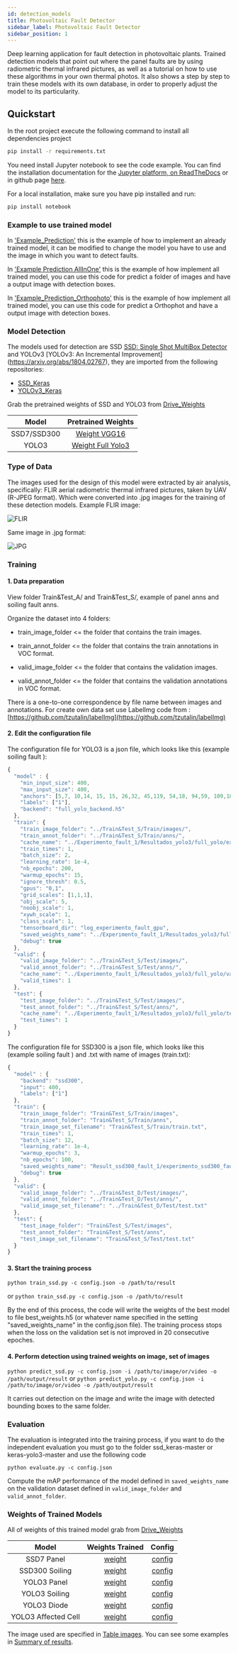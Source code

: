 ```yaml
---
id: detection_models
title: Photovoltaic Fault Detector
sidebar_label: Photovoltaic Fault Detector
sidebar_position: 1
---
```


Deep learning application for fault detection in photovoltaic plants. Trained detection models that point out where the panel faults are by using radiometric thermal infrared pictures, as well as a tutorial on how to use these algorithms in your own thermal photos. It also shows a step by step to train these models with its own database, in order to properly adjust the model to its particularity.

## Quickstart

In the root project execute the following command to install all dependencies project

```bash
pip install -r requirements.txt
```

You need install Jupyter notebook to see the code example. You can find the installation documentation for the [Jupyter platform, on ReadTheDocs](https://jupyter.readthedocs.io/en/latest/install.html) or in github page [here](https://github.com/jupyter/notebook).

For a local installation, make sure you have pip installed and run:

```bash
pip install notebook
```

### Example to use trained model

In ['Example_Prediction'](https://github.com/RentadroneCL/model-definition/blob/master/Example_prediction.ipynb) this is the example of how to implement an already trained model, it can be modified to change the model you have to use and the image in which you want to detect faults.

In ['Example Prediction AllInOne'](https://github.com/RentadroneCL/model-definition/blob/master/Example%20Detection%20AllInOne.ipynb) this is the example of how implement all trained model, you can use this code for predict a folder of images and have a output image with detection boxes.

In ['Example_Prediction_Orthophoto'](https://github.com/RentadroneCL/model-definition/blob/master/Example_prediction_Ortofoto.ipynb) this is the example of how implement all trained model, you can use this code for predict a Orthophot and have a output image with detection boxes.

### Model Detection

The models used for detection are SSD [SSD: Single Shot MultiBox Detector](https://arxiv.org/abs/1512.02325) and YOLOv3 [YOLOv3: An Incremental Improvement] (https://arxiv.org/abs/1804.02767), they are imported from the following repositories:
* [SSD_Keras](https://github.com/pierluigiferrari/ssd_keras#how-to-fine-tune-one-of-the-trained-models-on-your-own-dataset)
* [YOLOv3_Keras](https://github.com/experiencor/keras-yolo3)

Grab the pretrained weights of SSD and  YOLO3 from [Drive_Weights](https://drive.google.com/drive/folders/1LSc9FkAwJrAAT8pAUWz8aax_biFAMMXS?usp=sharing)

|    Model    |  Pretrained Weights |
|:-----------:|:-------------------:|
| SSD7/SSD300 |    [Weight VGG16](https://drive.google.com/open?id=1VHTx28tGI94yFqwT_WHp-xkx_8Hh_A31)|
|    YOLO3    | [Weight Full Yolo3](https://drive.google.com/open?id=1cnCQHl-TnOrwb-leug1I0O9vMBaSwJLt)|

### Type of Data

The images used for the design of this model were extracted by air analysis, specifically: FLIR aerial radiometric thermal infrared pictures, taken by UAV (R-JPEG format). Which were converted into .jpg images for the training of these detection models.
Example FLIR image:

![FLIR](https://github.com/RentadroneCL/model-definition/raw/master/images/example_flir.jpg)

Same image in .jpg format:

![JPG](https://github.com/RentadroneCL/model-definition/raw/master/images/example.jpg)

### Training

#### 1. Data preparation

View folder Train&Test_A/ and Train&Test_S/, example of panel anns and soiling fault anns.

Organize the dataset into 4 folders:

* train_image_folder <= the folder that contains the train images.

* train_annot_folder <= the folder that contains the train annotations in VOC format.

* valid_image_folder <= the folder that contains the validation images.

* valid_annot_folder <= the folder that contains the validation annotations in VOC format.

There is a one-to-one correspondence by file name between images and annotations.
For create own data set use LabelImg code from :
[https://github.com/tzutalin/labelImg](https://github.com/tzutalin/labelImg)

#### 2. Edit the configuration file

The configuration file for YOLO3 is a json file, which looks like this  (example soiling fault ):

```javascript
{
  "model" : {
    "min_input_size": 400,
    "max_input_size": 400,
    "anchors": [5,7, 10,14, 15, 15, 26,32, 45,119, 54,18, 94,59, 109,183, 200,21],
    "labels": ["1"],
    "backend": "full_yolo_backend.h5"
  },
  "train": {
    "train_image_folder": "../Train&Test_S/Train/images/",
    "train_annot_folder": "../Train&Test_S/Train/anns/",
    "cache_name": "../Experimento_fault_1/Resultados_yolo3/full_yolo/experimento_fault_1_gpu.pkl",
    "train_times": 1,
    "batch_size": 2,
    "learning_rate": 1e-4,
    "nb_epochs": 200,
    "warmup_epochs": 15,
    "ignore_thresh": 0.5,
    "gpus": "0,1",
    "grid_scales": [1,1,1],
    "obj_scale": 5,
    "noobj_scale": 1,
    "xywh_scale": 1,
    "class_scale": 1,
    "tensorboard_dir": "log_experimento_fault_gpu",
    "saved_weights_name": "../Experimento_fault_1/Resultados_yolo3/full_yolo/experimento_yolo3_full_fault.h5",
    "debug": true
  },
  "valid": {
    "valid_image_folder": "../Train&Test_S/Test/images/",
    "valid_annot_folder": "../Train&Test_S/Test/anns/",
    "cache_name": "../Experimento_fault_1/Resultados_yolo3/full_yolo/val_fault_1.pkl",
    "valid_times": 1
  },
  "test": {
    "test_image_folder": "../Train&Test_S/Test/images/",
    "test_annot_folder": "../Train&Test_S/Test/anns/",
    "cache_name": "../Experimento_fault_1/Resultados_yolo3/full_yolo/test_fault_1.pkl",
    "test_times": 1
  }
}
```

The configuration file for SSD300 is a json file, which looks like this  (example soiling fault ) and .txt with name of images (train.txt):

```javascript
{
  "model" : {
    "backend": "ssd300",
    "input": 400,
    "labels": ["1"]
  },
  "train": {
    "train_image_folder": "Train&Test_S/Train/images",
    "train_annot_folder": "Train&Test_S/Train/anns",
    "train_image_set_filename": "Train&Test_S/Train/train.txt",
    "train_times": 1,
    "batch_size": 12,
    "learning_rate": 1e-4,
    "warmup_epochs": 3,
    "nb_epochs": 100,
    "saved_weights_name": "Result_ssd300_fault_1/experimento_ssd300_fault_1.h5",
    "debug": true
  },
  "valid": {
    "valid_image_folder": "../Train&Test_D/Test/images/",
    "valid_annot_folder": "../Train&Test_D/Test/anns/",
    "valid_image_set_filename": "../Train&Test_D/Test/test.txt"
  },
  "test": {
    "test_image_folder": "Train&Test_S/Test/images",
    "test_annot_folder": "Train&Test_S/Test/anns",
    "test_image_set_filename": "Train&Test_S/Test/test.txt"
  }
}
```

#### 3. Start the training process

`python train_ssd.py -c config.json -o /path/to/result`

or
`python train_ssd.py -c config.json -o /path/to/result`

By the end of this process, the code will write the weights of the best model to file best_weights.h5 (or whatever name specified in the setting "saved_weights_name" in the config.json file). The training process stops when the loss on the validation set is not improved in 20 consecutive epoches.

#### 4. Perform detection using trained weights on image, set of images

`python predict_ssd.py -c config.json -i /path/to/image/or/video -o /path/output/result`
or
`python predict_yolo.py -c config.json -i /path/to/image/or/video -o /path/output/result`

It carries out detection on the image and write the image with detected bounding boxes to the same folder.

### Evaluation

The evaluation is integrated into the training process, if you want to do the independent evaluation you must go to the folder ssd_keras-master or keras-yolo3-master and use the following code

`python evaluate.py -c config.json`

Compute the mAP performance of the model defined in `saved_weights_name` on the validation dataset defined in `valid_image_folder` and `valid_annot_folder`.

### Weights of Trained Models

All of weights of this trained model grab from [Drive_Weights](https://drive.google.com/drive/folders/1LSc9FkAwJrAAT8pAUWz8aax_biFAMMXS?usp=sharing)

|      Model     |  Weights Trained |  Config  |
|:--------------:|:------------------:|:--------:|
|   SSD7 Panel   |      [weight](https://drive.google.com/open?id=1qNjfAp9sW1VJh8ewnb3NKuafhZockTqV)      | [config](https://github.com/RentadroneCL/model-definition/blob/master/Result_ssd7_panel/config_7_panel.json) |
| SSD300 Soiling |      [weight](https://drive.google.com/open?id=1IiOyYW8yPAh4IALbM_ZVqRhLdxV-ZSPw)      | [config](https://github.com/RentadroneCL/model-definition/blob/master/config_300_fault_1.json) |
|   YOLO3 Panel  |      [weight](https://drive.google.com/open?id=14zgtgDJv3KTvhRC-VOz6sqsGPC_bdrL1)      | [config](https://github.com/RentadroneCL/model-definition/blob/master/config_full_yolo_panel_infer.json) |
|  YOLO3 Soiling |      [weight](https://drive.google.com/open?id=1YLgkn1wL5xAGOpwd2gzdfsJVGYPzszn-)      | [config](https://github.com/RentadroneCL/model-definition/blob/master/config_full_yolo_fault_1_infer.json) |
|   YOLO3 Diode  |      [weight](https://drive.google.com/open?id=1VUtrK9JVTbzBw5dX7_dgLTMToFHbAJl1)      | [config](https://github.com/RentadroneCL/model-definition/blob/master/config_full_yolo_fault_4_infer.json) |
|   YOLO3 Affected Cell    |      [weight](https://drive.google.com/open?id=1ngyCzw7xF0N5oZnF29EIS5LOl1PFkRRM)      | [config](https://github.com/RentadroneCL/model-definition/blob/master/config_full_yolo_fault_2_infer.json) |

The image used are specified in [Table images](https://github.com/RentadroneCL/model-definition/blob/master/Training_Images.xlsx).
You can see some examples in [Summary of results](https://github.com/RentadroneCL/model-definition/blob/master/README_Result.md).
